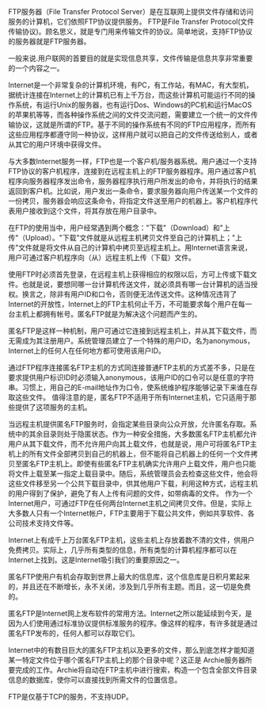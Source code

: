 FTP服务器（File Transfer Protocol Server）是在互联网上提供文件存储和访问服务的计算机，它们依照FTP协议提供服务。 FTP是File Transfer Protocol(文件传输协议)。顾名思义，就是专门用来传输文件的协议。简单地说，支持FTP协议的服务器就是FTP服务器。

一般来说.用户联网的首要目的就是实现信息共享，文件传输是信息共享非常重要的一个内容之一。

Internet是一个非常复杂的计算机环境，有PC，有工作站，有MAC，有大型机，据统计连接在Internet上的计算机已有上千万台，而这些计算机可能运行不同的操作系统，有运行Unix的服务器，也有运行Dos、Windows的PC机和运行MacOS的苹果机等等，而各种操作系统之间的文件交流问题，需要建立一个统一的文件传输协议，这就是所谓的FTP。基于不同的操作系统有不同的FTP应用程序，而所有这些应用程序都遵守同一种协议，这样用户就可以把自己的文件传送给别人，或者从其它的用户环境中获得文件。

与大多数Internet服务一样，FTP也是一个客户机/服务器系统。用户通过一个支持FTP协议的客户机程序，连接到在远程主机上的FTP服务器程序。用户通过客户机程序向服务器程序发出命令，服务器程序执行用户所发出的命令，并将执行的结果返回到客户机。比如说，用户发出一条命令，要求服务器向用户传送某一个文件的一份拷贝，服务器会响应这条命令，将指定文件送至用户的机器上。客户机程序代表用户接收到这个文件，将其存放在用户目录中。

在FTP的使用当中，用户经常遇到两个概念："下载"（Download）和"上传"（Upload）。"下载"文件就是从远程主机拷贝文件至自己的计算机上；"上传"文件就是将文件从自己的计算机中拷贝至远程主机上。用Internet语言来说，用户可通过客户机程序向（从）远程主机上传（下载）文件。

使用FTP时必须首先登录，在远程主机上获得相应的权限以后，方可上传或下载文件。也就是说，要想同哪一台计算机传送文件，就必须具有哪一台计算机的适当授权。换言之，除非有用户ID和口令，否则便无法传送文件。这种情况违背了Internet的开放性，Internet上的FTP主机何止千万，不可能要求每个用户在每一台主机上都拥有帐号。匿名FTP就是为解决这个问题而产生的。

匿名FTP是这样一种机制，用户可通过它连接到远程主机上，并从其下载文件，而无需成为其注册用户。系统管理员建立了一个特殊的用户ID，名为anonymous，Internet上的任何人在任何地方都可使用该用户ID。

通过FTP程序连接匿名FTP主机的方式同连接普通FTP主机的方式差不多，只是在要求提供用户标识ID时必须输入anonymous，该用户ID的口令可以是任意的字符串。习惯上，用自己的E-mail地址作为口令，使系统维护程序能够记录下来谁在存取这些文件。
值得注意的是，匿名FTP不适用于所有Internet主机，它只适用于那些提供了这项服务的主机。

当远程主机提供匿名FTP服务时，会指定某些目录向公众开放，允许匿名存取。系统中的其余目录则处于隐匿状态。作为一种安全措施，大多数匿名FTP主机都允许用户从其下载文件，而不允许用户向其上载文件，也就是说，用户可将匿名FTP主机上的所有文件全部拷贝到自己的机器上，但不能将自己机器上的任何一个文件拷贝至匿名FTP主机上。即使有些匿名FTP主机确实允许用户上载文件，用户也只能将文件上载至某一指定上载目录中。随后，系统管理员会去检查这些文件，他会将这些文件移至另一个公共下载目录中，供其他用户下载，利用这种方式，远程主机的用户得到了保护，避免了有人上传有问题的文件，如带病毒的文件。
作为一个Internet用户，可通过FTP在任何两台Internet主机之间拷贝文件。但是，实际上大多数人只有一个Internet帐户，FTP主要用于下载公共文件，例如共享软件、各公司技术支持文件等。

Internet上有成千上万台匿名FTP主机，这些主机上存放着数不清的文件，供用户免费拷贝。实际上，几乎所有类型的信息，所有类型的计算机程序都可以在Internet上找到。这是Internet吸引我们的重要原因之一。

匿名FTP使用户有机会存取到世界上最大的信息库，这个信息库是日积月累起来的，并且还在不断增长，永不关闭，涉及到几乎所有主题。而且，这一切是免费的。

匿名FTP是Internet网上发布软件的常用方法。Internet之所以能延续到今天，是因为人们使用通过标准协议提供标准服务的程序。像这样的程序，有许多就是通过匿名FTP发布的，任何人都可以存取它们。

Internet中的有数目巨大的匿名FTP主机以及更多的文件，那么到底怎样才能知道某一特定文件位于哪个匿名FTP主机上的那个目录中呢？这正是 Archie服务器所要完成的工作。Archie将自动在FTP主机中进行搜索，构造一个包含全部文件目录信息的数据库，使你可以直接找到所需文件的位置信息。

FTP是仅基于TCP的服务，不支持UDP。
